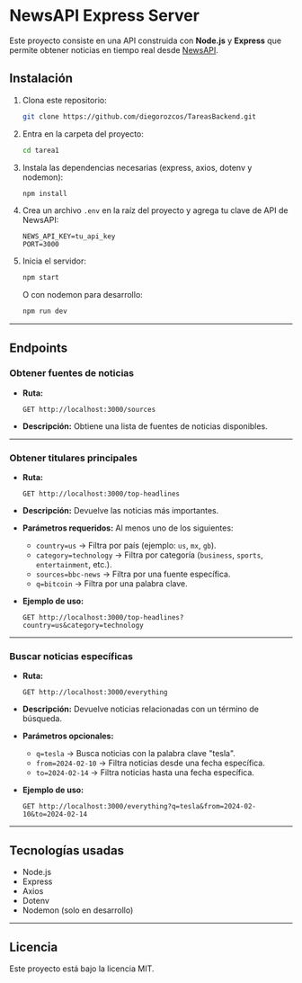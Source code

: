 # NewsAPI Express Server

Este proyecto consiste en una API construida con **Node.js** y **Express** que permite obtener noticias en tiempo real desde [NewsAPI](https://newsapi.org/).

## Instalación

1. Clona este repositorio:  
   ```bash
   git clone https://github.com/diegorozcos/TareasBackend.git
   ```
2. Entra en la carpeta del proyecto:  
   ```bash
   cd tarea1
   ```
3. Instala las dependencias necesarias (express, axios, dotenv y nodemon):  
   ```bash
   npm install
   ```
4. Crea un archivo `.env` en la raíz del proyecto y agrega tu clave de API de NewsAPI:  
   ```env
   NEWS_API_KEY=tu_api_key
   PORT=3000
   ```
5. Inicia el servidor:  
   ```bash
   npm start
   ```
   O con nodemon para desarrollo:  
   ```bash
   npm run dev
   ```

---

## Endpoints

### Obtener fuentes de noticias
- **Ruta:**  
  ```
  GET http://localhost:3000/sources
  ```
- **Descripción:** Obtiene una lista de fuentes de noticias disponibles.

---

### Obtener titulares principales  
- **Ruta:**  
  ```
  GET http://localhost:3000/top-headlines
  ```
- **Descripción:** Devuelve las noticias más importantes.  
- **Parámetros requeridos:** Al menos uno de los siguientes:  
  - `country=us` → Filtra por país (ejemplo: `us`, `mx`, `gb`).  
  - `category=technology` → Filtra por categoría (`business`, `sports`, `entertainment`, etc.).  
  - `sources=bbc-news` → Filtra por una fuente específica.  
  - `q=bitcoin` → Filtra por una palabra clave.  

- **Ejemplo de uso:**  
  ```
  GET http://localhost:3000/top-headlines?country=us&category=technology
  ```

---

### Buscar noticias específicas  
- **Ruta:**  
  ```
  GET http://localhost:3000/everything
  ```
- **Descripción:** Devuelve noticias relacionadas con un término de búsqueda.  
- **Parámetros opcionales:**  
  - `q=tesla` → Busca noticias con la palabra clave "tesla".  
  - `from=2024-02-10` → Filtra noticias desde una fecha específica.  
  - `to=2024-02-14` → Filtra noticias hasta una fecha específica.  

- **Ejemplo de uso:**  
  ```
  GET http://localhost:3000/everything?q=tesla&from=2024-02-10&to=2024-02-14
  ```

---

## Tecnologías usadas
- Node.js  
- Express  
- Axios  
- Dotenv  
- Nodemon (solo en desarrollo)  

---

## Licencia  
Este proyecto está bajo la licencia MIT.
